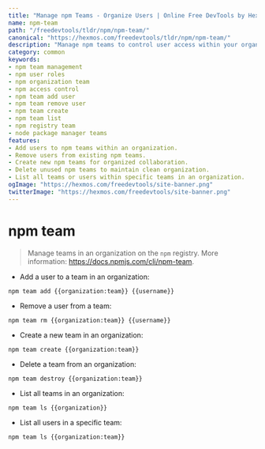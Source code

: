 ```yaml
---
title: "Manage npm Teams - Organize Users | Online Free DevTools by Hexmos"
name: npm-team
path: "/freedevtools/tldr/npm/npm-team/"
canonical: "https://hexmos.com/freedevtools/tldr/npm/npm-team/"
description: "Manage npm teams to control user access within your organization with npm-team. Add, remove, create, and list teams for efficient collaboration. Free online tool, no registration required."
category: common
keywords:
- npm team management
- npm user roles
- npm organization team
- npm access control
- npm team add user
- npm team remove user
- npm team create
- npm team list
- npm registry team
- node package manager teams
features:
- Add users to npm teams within an organization.
- Remove users from existing npm teams.
- Create new npm teams for organized collaboration.
- Delete unused npm teams to maintain clean organization.
- List all teams or users within specific teams in an organization.
ogImage: "https://hexmos.com/freedevtools/site-banner.png"
twitterImage: "https://hexmos.com/freedevtools/site-banner.png"
---
```


# npm team

> Manage teams in an organization on the `npm` registry.
> More information: <https://docs.npmjs.com/cli/npm-team>.

- Add a user to a team in an organization:

`npm team add {{organization:team}} {{username}}`

- Remove a user from a team:

`npm team rm {{organization:team}} {{username}}`

- Create a new team in an organization:

`npm team create {{organization:team}}`

- Delete a team from an organization:

`npm team destroy {{organization:team}}`

- List all teams in an organization:

`npm team ls {{organization}}`

- List all users in a specific team:

`npm team ls {{organization:team}}`
